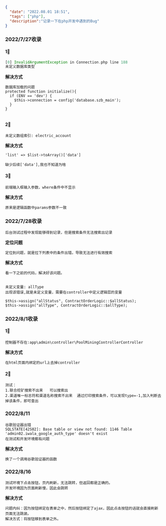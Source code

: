 ```json
{
  "date": "2022.08.01 18:51",
  "tags": ["php"],
  "description":"记录一下在php开发中遇到的Bug"
}
```

### 2022/7/27收录

#### 1⃣️

```php
[0] InvalidArgumentException in Connection.php line 188
未定义数据库类型
```

**解决方式**

```
数据库加载的问题
protected function initialize(){
  if (ENV == 'dev') {
  	$this->connection = config('database.szb_main');
  }
}
    
```

#### 2⃣️

```
未定义数组索引: electric_account
```

**解决方式**

```
'list' => $list->toArray()['data']

缺少后续['data'],我也不知道为啥
```

#### 3⃣️

```
前端输入框输入参数，where条件中不显示
```

**解决方式**

```
原来是逻辑函数中params参数不一致
```

### 2022/7/28收录

```
后台测试过程中发现能够得到记录，但是搜索条件无法搜索出记录
```

**定位问题**

```
定位到问题，就是拉下列表中的条件出错，导致无法进行有效搜索
```

**解决方式**

```
看一下之前的代码，解决好该问题。


未定义变量: allType
出现该错误,就是未定义变量，需要在controller中定义逻辑层的变量

$this->assign("allStatus", ContractOrderLogic::$allStatus);
$this->assign("allType", ContractOrderLogic::$allType);
```

### **2022/8/1收录**

#### 1⃣️

```
控制器不存在:app\admin\controller\PoolMiningControllerController
```

**解决方式**

```
在html页面内绑定的url上去掉controller
```

#### 2⃣️

```
测试：
1.联合挖矿搜索不出来   可以搜索出
2.渠道唯一标志符和渠道名称搜索不出来  通过打印搜索条件，可以发现type=-1,加入判断去掉该条件，即可查出
```

### 2022/8/11

```
谷歌验证器出错
SQLSTATE[42S02]: Base table or view not found: 1146 Table 'admin02.iwala_google_auth_type' doesn't exist
在测试和开发环境都有问题
```

**解决方式**

```
换了一个调用谷歌验证器的函数
```

### 2022/8/16

```
测试环境下点击按钮，页内刷新，无法跳转，但返回都是正确的。
开发环境因为页面刷新慢，因此会跳转
```

**解决方式**

```
问题内纠：因为按钮绑定在表单之中，然后按钮绑定了ajax，因此点击按钮的话就会直接刷新页面无法跳装。
解决方式：将按钮移到表单之外。
```


